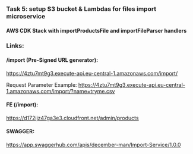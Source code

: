 ### Task 5: setup S3 bucket & Lambdas for files import microservice 

#### AWS CDK Stack with importProductsFile and importFileParser handlers

### Links: 

#### /import (Pre-Signed URL generator):

https://4ztu7mt9g3.execute-api.eu-central-1.amazonaws.com/import/

Request Parameter Example:
https://4ztu7mt9g3.execute-api.eu-central-1.amazonaws.com/import/?name=tryme.csv

#### FE (/import):

https://d172ijz47ga3e3.cloudfront.net/admin/products


#### SWAGGER:

https://app.swaggerhub.com/apis/december-man/Import-Service/1.0.0


